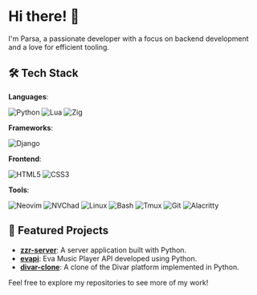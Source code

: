 # Hi there! 👋

I'm Parsa, a passionate developer with a focus on backend development and a love for efficient tooling.

## 🛠️ Tech Stack

**Languages**:

![Python](https://img.shields.io/badge/Python-3776AB?style=for-the-badge&logo=python&logoColor=white)
![Lua](https://img.shields.io/badge/Lua-2C2D72?style=for-the-badge&logo=lua&logoColor=white)
![Zig](https://img.shields.io/badge/Zig-F7A41D?style=for-the-badge&logo=zig&logoColor=white)

**Frameworks**:

![Django](https://img.shields.io/badge/Django-092E20?style=for-the-badge&logo=django&logoColor=white)

**Frontend**:

![HTML5](https://img.shields.io/badge/HTML5-E34F26?style=for-the-badge&logo=html5&logoColor=white)
![CSS3](https://img.shields.io/badge/CSS3-1572B6?style=for-the-badge&logo=css3&logoColor=white)

**Tools**:

![Neovim](https://img.shields.io/badge/Neovim-57A143?style=for-the-badge&logo=neovim&logoColor=white)
![NVChad](https://img.shields.io/badge/NVChad-57A143?style=for-the-badge&logo=neovim&logoColor=white)
![Linux](https://img.shields.io/badge/Linux-FCC624?style=for-the-badge&logo=linux&logoColor=black)
![Bash](https://img.shields.io/badge/Bash-4EAA25?style=for-the-badge&logo=gnu-bash&logoColor=white)
![Tmux](https://img.shields.io/badge/Tmux-1BB91F?style=for-the-badge&logo=tmux&logoColor=white)
![Git](https://img.shields.io/badge/Git-F05032?style=for-the-badge&logo=git&logoColor=white)
![Alacritty](https://img.shields.io/badge/Alacritty-F46D01?style=for-the-badge&logo=alacritty&logoColor=white)

## 🌟 Featured Projects

- **[zzr-server](https://github.com/x017/zzr-server)**: A server application built with Python.
- **[evapi](https://github.com/x017/evapi)**: Eva Music Player API developed using Python.
- **[divar-clone](https://github.com/x017/divar-clone)**: A clone of the Divar platform implemented in Python.

Feel free to explore my repositories to see more of my work!
